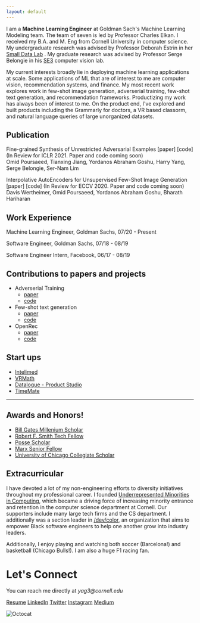 ```yaml
---
layout: default
---
```


I am a **Machine Learning Engineer** at Goldman Sach's Machine Learning Modeling team. The team of seven is led by Professor Charles Elkan. I received my B.A. and M. Eng from Cornell University in computer science. My undergraduate research was advised by Professor Deborah Estrin in her [Small Data Lab](https://smalldata.io/) . My graduate research was advised by Professor Serge Belongie in his [SE3](https://vision.cornell.edu/se3/people/serge-belongie) computer vision lab. 

My current interests broadly lie in deploying machine learning applications at scale. Some applications of ML that are of interest to me are computer vision, recommendation systems, and finance. My most recent work explores work in few-shot image generation, adverserial training, few-shot text generation, and recommendation frameworks. Productizing my work has always been of interest to me. On the product end, I've explored and built products including the Grammarly for doctors, a VR based classorm, and natural language queries of large unorganized datasets. 

## Publication

Fine-grained Synthesis of Unrestricted Adversarial Examples
[paper] [code] (In Review for ICLR 2021. Paper and code coming soon)  
Omid Poursaeed, Tianxing Jiang, Yordanos Abraham Goshu, Harry Yang, Serge Belongie, Ser-Nam Lim

Interpolative AutoEncoders for Unsupervised Few-Shot Image Generation 
[paper] [code] (In Review for ECCV 2020. Paper and code coming soon)  
  Davis Wertheimer, Omid Poursaeed, Yordanos Abraham Goshu, Bharath Hariharan

## Work Experience 

Machine Learning Engineer, Goldman Sachs, 07/20 - Present

Software Engineer, Goldman Sachs, 07/18 - 08/19

Software Engineer Intern, Facebook, 06/17 - 08/19

## Contributions to papers and projects

* Adverserial Training
  * [paper](https://arxiv.org/abs/1911.09058)
  * [code](https://github.com/ygoshu/HidingInStyle)
* Few-shot text generation
  * [paper](./Few_Shot_Text_Generation.pdf)
  * [code](https://github.com/ygoshu/FewShotTextGen)
* OpenRec
  * [paper](https://openrec.ai/)
  * [code](https://github.com/ygoshu/openrec)

## Start ups

* [Intelimed](https://ziyuqiu.github.io/IntelliCode/)
* [VRMath](https://sites.google.com/cornell.edu/cs5650-projects-2019/projects/vrmath?authuser=0)
* [Datalogue - Product Studio](http://buildboard-10044.cornelltech.io/fall-2019/team_pages/F19-T021.html)
* [TimeMate](https://github.com/rdeeban/TimeMate)

* * *

## Awards and Honors!

* [Bill Gates Millenium Scholar](https://gmsp.org/) 
* [Robert F. Smith Tech Fellow](./rfs)
* [Posse Scholar](https://www.possefoundation.org/about-posse)
* [Marx Senior Fellow](http://www.cs.cornell.edu/Ugrad/Marx2000.html#Marx)
* [University of Chicago Collegiate Scholar](https://collegiatescholars.uchicago.edu/)

## Extracurricular

I have devoted a lot of my non-engineering efforts to diversity initiatives throughout my professional career. I founded [Underrepresented Minorities in Computing](https://urmc-website.herokuapp.com/), which became a driving force of increasing minority entrance and retention in the computer science department at Cornell. Our supporters include many large tech firms and the CS department. I additionally was a section leader in [/dev/color](https://www.devcolor.org/), an organization that aims to empower Black software engineers to help one another grow into industry leaders. 

Additionally, I enjoy playing and watching both soccer (Barcelona!) and basketball (Chicago Bulls!). I am also a huge F1 racing fan.


# Let's Connect
You can reach me directly at _yag3@cornell.edu_

[Resume](./Goshu_Yordanos_20.pdf)
[LinkedIn](https://www.linkedin.com/in/yordanos-goshu-b3361aa3/)
[Twitter](https://twitter.com/GoshuYordanos)
[Instagram](https://www.instagram.com/yordiyordi/)
[Medium](https://medium.com/@yag3)

![Octocat](https://github.githubassets.com/images/icons/emoji/octocat.png)

